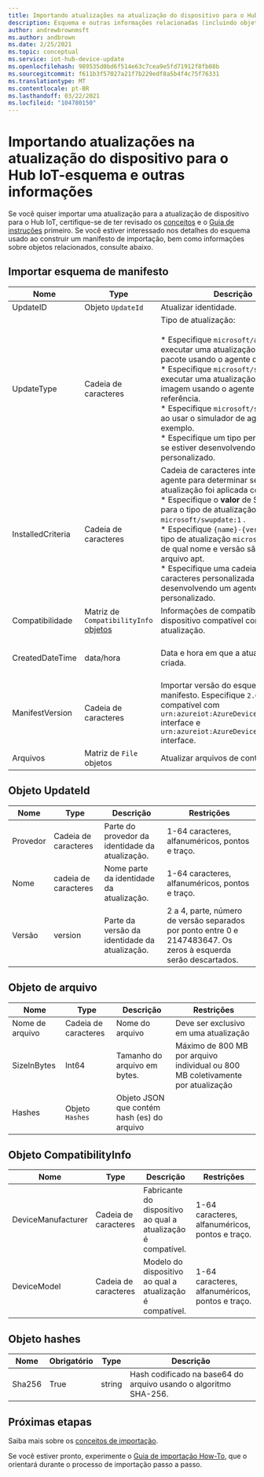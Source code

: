 ```yaml
---
title: Importando atualizações na atualização do dispositivo para o Hub IoT-esquema e outras informações | Microsoft Docs
description: Esquema e outras informações relacionadas (incluindo objetos) que são usadas ao importar atualizações na atualização do dispositivo para o Hub IoT.
author: andrewbrownmsft
ms.author: andbrown
ms.date: 2/25/2021
ms.topic: conceptual
ms.service: iot-hub-device-update
ms.openlocfilehash: 989535d0bd6f514e63c7cea9e5fd71912f8fb08b
ms.sourcegitcommit: f611b3f57027a21f7b229edf8a5b4f4c75f76331
ms.translationtype: MT
ms.contentlocale: pt-BR
ms.lasthandoff: 03/22/2021
ms.locfileid: "104780150"
---
```

# <a name="importing-updates-into-device-update-for-iot-hub---schema-and-other-information"></a>Importando atualizações na atualização do dispositivo para o Hub IoT-esquema e outras informações
Se você quiser importar uma atualização para a atualização de dispositivo para o Hub IoT, certifique-se de ter revisado os [conceitos](import-concepts.md) e o [Guia de instruções](import-update.md) primeiro. Se você estiver interessado nos detalhes do esquema usado ao construir um manifesto de importação, bem como informações sobre objetos relacionados, consulte abaixo.

## <a name="import-manifest-schema"></a>Importar esquema de manifesto

| Nome | Type | Descrição | Restrições |
| --------- | --------- | --------- | --------- |
| UpdateID | Objeto `UpdateId` | Atualizar identidade. |
| UpdateType | Cadeia de caracteres | Tipo de atualização: <br/><br/> * Especifique `microsoft/apt:1` ao executar uma atualização baseada em pacote usando o agente de referência.<br/> * Especifique `microsoft/swupdate:1` ao executar uma atualização baseada em imagem usando o agente de referência.<br/> * Especifique `microsoft/simulator:1` ao usar o simulador de agente de exemplo.<br/> * Especifique um tipo personalizado se estiver desenvolvendo um agente personalizado. | Formato: <br/> `{provider}/{type}:{typeVersion}`<br/><br/> Máximo de 32 caracteres no total |
| InstalledCriteria | Cadeia de caracteres | Cadeia de caracteres interpretada pelo agente para determinar se a atualização foi aplicada com êxito:  <br/> * Especifique o **valor** de SWVersion para o tipo de atualização `microsoft/swupdate:1` .<br/> * Especifique `{name}-{version}` para o tipo de atualização `microsoft/apt:1` , de qual nome e versão são obtidos do arquivo apt.<br/> * Especifique uma cadeia de caracteres personalizada se estiver desenvolvendo um agente personalizado.<br/> | Máximo de 64 caracteres |
| Compatibilidade | Matriz de `CompatibilityInfo` [objetos](#compatibilityinfo-object) | Informações de compatibilidade do dispositivo compatível com esta atualização. | Máximo de 10 itens |
| CreatedDateTime | data/hora | Data e hora em que a atualização foi criada. | Formato de data e hora ISO 8601 delimitado, em UTC |
| ManifestVersion | Cadeia de caracteres | Importar versão do esquema de manifesto. Especifique `2.0` , que será compatível com `urn:azureiot:AzureDeviceUpdateCore:1` interface e `urn:azureiot:AzureDeviceUpdateCore:4` interface. | Precisa ser `2.0` |
| Arquivos | Matriz de `File` objetos | Atualizar arquivos de conteúdo | Máximo de 5 arquivos |

## <a name="updateid-object"></a>Objeto UpdateId

| Nome | Type | Descrição | Restrições |
| --------- | --------- | --------- | --------- |
| Provedor | Cadeia de caracteres | Parte do provedor da identidade da atualização. | 1-64 caracteres, alfanuméricos, pontos e traço. |
| Nome | cadeia de caracteres | Nome parte da identidade da atualização. | 1-64 caracteres, alfanuméricos, pontos e traço. |
| Versão | version | Parte da versão da identidade da atualização. | 2 a 4, parte, número de versão separados por ponto entre 0 e 2147483647. Os zeros à esquerda serão descartados. |

## <a name="file-object"></a>Objeto de arquivo

| Nome | Type | Descrição | Restrições |
| --------- | --------- | --------- | --------- |
| Nome de arquivo | Cadeia de caracteres | Nome do arquivo | Deve ser exclusivo em uma atualização |
| SizeInBytes | Int64 | Tamanho do arquivo em bytes. | Máximo de 800 MB por arquivo individual ou 800 MB coletivamente por atualização |
| Hashes | Objeto `Hashes` | Objeto JSON que contém hash (es) do arquivo |

## <a name="compatibilityinfo-object"></a>Objeto CompatibilityInfo

| Nome | Type | Descrição | Restrições |
| --- | --- | --- | --- |
| DeviceManufacturer | Cadeia de caracteres | Fabricante do dispositivo ao qual a atualização é compatível. | 1-64 caracteres, alfanuméricos, pontos e traço. |
| DeviceModel | Cadeia de caracteres | Modelo do dispositivo ao qual a atualização é compatível. | 1-64 caracteres, alfanuméricos, pontos e traço. |

## <a name="hashes-object"></a>Objeto hashes

| Nome | Obrigatório | Type | Descrição |
| --------- | --------- | --------- | --------- |
| Sha256 | True | string | Hash codificado na base64 do arquivo usando o algoritmo SHA-256. |

## <a name="next-steps"></a>Próximas etapas

Saiba mais sobre os [conceitos de importação](./import-concepts.md).

Se você estiver pronto, experimente o [Guia de importação How-To](./import-update.md), que o orientará durante o processo de importação passo a passo.
